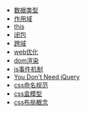 
<ul>
  <li><a href="./dataType.md" style="pointer:cursor">数据类型</a></li>
  <li><a href="./scope.md">作用域</a></li>
  <li><a href="./this.md">this</a></li>
  <li><a href="./closure.md">闭包</a></li>
  <li><a href="./cross-origin.md">跨域</a></li>
   <li><a href="./optimization.md">web优化</a></li>
   <li><a href="./domRender.md">dom渲染</a></li>
   <li><a href="./event.md">js事件机制</a></li>
   <li><a href="https://github.com/oneuijs/You-Dont-Need-jQuery/blob/master/README.zh-CN.md" target="_blank">You Don't Need jQuery</a>
   <li><a href="./css_name.md">css命名规范</a></li>
<li><a href="./box.md">css盒模型</a></li>
<li><a href="./layout.md">css布局概念</a></li>
</ul>
